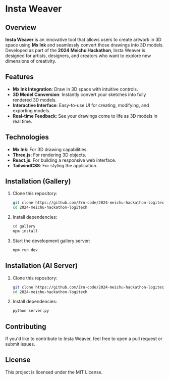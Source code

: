 # Insta Weaver

## Overview

**Insta Weaver** is an innovative tool that allows users to create artwork in 3D space using **Mx Ink** and seamlessly convert those drawings into 3D models. Developed as part of the **2024 Meichu Hackathon**, Insta Weaver is designed for artists, designers, and creators who want to explore new dimensions of creativity.

## Features

- **Mx Ink Integration**: Draw in 3D space with intuitive controls.
- **3D Model Conversion**: Instantly convert your sketches into fully rendered 3D models.
- **Interactive Interface**: Easy-to-use UI for creating, modifying, and exporting models.
- **Real-time Feedback**: See your drawings come to life as 3D models in real time.

## Technologies

- **Mx Ink**: For 3D drawing capabilities.
- **Three.js**: For rendering 3D objects.
- **React.js**: For building a responsive web interface.
- **TailwindCSS**: For styling the application.

## Installation (Gallery)

1. Clone this repository:
   ```bash
   git clone https://github.com/Zrn-code/2024-meichu-hackathon-logitech.git
   cd 2024-meichu-hackathon-logitech
   ```
2. Install dependencies:
   ```bash
   cd gallery
   npm install
   ```
3. Start the development gallery server:
   ```bash
   npm run dev
   ```

## Installation (AI Server)

1. Clone this repository:
   ```bash
   git clone https://github.com/Zrn-code/2024-meichu-hackathon-logitech.git
   cd 2024-meichu-hackathon-logitech
   ```
2. Install dependencies:
   ```bash
   python server.py
   ```

## Contributing

If you'd like to contribute to Insta Weaver, feel free to open a pull request or submit issues.

## License

This project is licensed under the MIT License.
